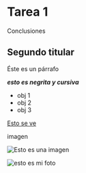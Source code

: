 # Tarea 1

Conclusiones


## Segundo titular
Éste es un párrafo

_**esto es negrita y cursiva**_


- obj 1
- obj 2
- obj 3

[Esto se ve](https://www.youtube.com/watch?v=7CDca_GBRGA)

imagen 

![Esto es una imagen](https://ds-images.bolavip.com/news/image/1200/740/?src=https://images.redgol.cl/webp/full/RDG_20230619_RDG_30409_355075850_1416550685744218_7404735637668476920_n-e1687203756469.webp)


![esto es mi foto](gato.png)